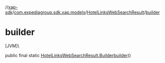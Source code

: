 //[xap-sdk](../../../index.md)/[com.expediagroup.sdk.xap.models](../index.md)/[HotelLinksWebSearchResult](index.md)/[builder](builder.md)

# builder

[JVM]\

public final static [HotelLinksWebSearchResult.Builder](-builder/index.md)[builder](builder.md)()
